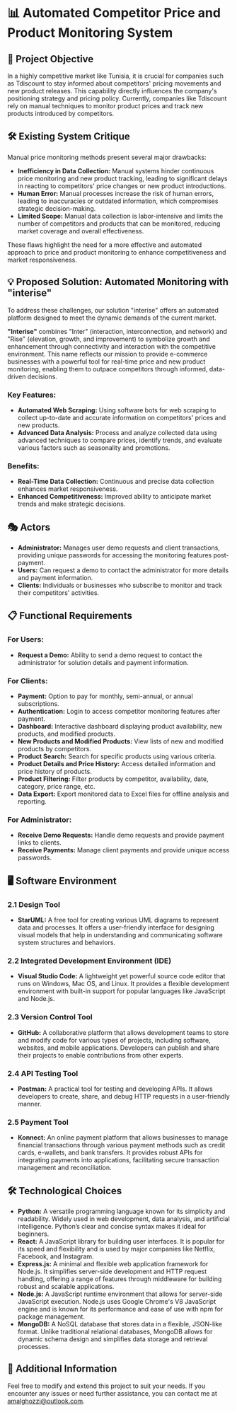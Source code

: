 # 📊 Automated Competitor Price and Product Monitoring System

## 🎯 Project Objective

In a highly competitive market like Tunisia, it is crucial for companies such as Tdiscount to stay informed about competitors' pricing movements and new product releases. This capability directly influences the company's positioning strategy and pricing policy. Currently, companies like Tdiscount rely on manual techniques to monitor product prices and track new products introduced by competitors.

## 🛠️ Existing System Critique

Manual price monitoring methods present several major drawbacks:

- **Inefficiency in Data Collection:** Manual systems hinder continuous price monitoring and new product tracking, leading to significant delays in reacting to competitors' price changes or new product introductions.
- **Human Error:** Manual processes increase the risk of human errors, leading to inaccuracies or outdated information, which compromises strategic decision-making.
- **Limited Scope:** Manual data collection is labor-intensive and limits the number of competitors and products that can be monitored, reducing market coverage and overall effectiveness.

These flaws highlight the need for a more effective and automated approach to price and product monitoring to enhance competitiveness and market responsiveness.

## 💡 Proposed Solution: Automated Monitoring with "interise"

To address these challenges, our solution "interise" offers an automated platform designed to meet the dynamic demands of the current market.

**"Interise"** combines "Inter" (interaction, interconnection, and network) and "Rise" (elevation, growth, and improvement) to symbolize growth and enhancement through connectivity and interaction with the competitive environment. This name reflects our mission to provide e-commerce businesses with a powerful tool for real-time price and new product monitoring, enabling them to outpace competitors through informed, data-driven decisions.

### Key Features:

- **Automated Web Scraping:** Using software bots for web scraping to collect up-to-date and accurate information on competitors' prices and new products.
- **Advanced Data Analysis:** Process and analyze collected data using advanced techniques to compare prices, identify trends, and evaluate various factors such as seasonality and promotions.

### Benefits:

- **Real-Time Data Collection:** Continuous and precise data collection enhances market responsiveness.
- **Enhanced Competitiveness:** Improved ability to anticipate market trends and make strategic decisions.

## 🎭 Actors

- **Administrator:** Manages user demo requests and client transactions, providing unique passwords for accessing the monitoring features post-payment.
- **Users:** Can request a demo to contact the administrator for more details and payment information.
- **Clients:** Individuals or businesses who subscribe to monitor and track their competitors' activities.

## 📋 Functional Requirements

### For Users:

- **Request a Demo:** Ability to send a demo request to contact the administrator for solution details and payment information.

### For Clients:

- **Payment:** Option to pay for monthly, semi-annual, or annual subscriptions.
- **Authentication:** Login to access competitor monitoring features after payment.
- **Dashboard:** Interactive dashboard displaying product availability, new products, and modified products.
- **New Products and Modified Products:** View lists of new and modified products by competitors.
- **Product Search:** Search for specific products using various criteria.
- **Product Details and Price History:** Access detailed information and price history of products.
- **Product Filtering:** Filter products by competitor, availability, date, category, price range, etc.
- **Data Export:** Export monitored data to Excel files for offline analysis and reporting.

### For Administrator:

- **Receive Demo Requests:** Handle demo requests and provide payment links to clients.
- **Receive Payments:** Manage client payments and provide unique access passwords.

## 🖥️ Software Environment

### 2.1 Design Tool

- **StarUML:** A free tool for creating various UML diagrams to represent data and processes. It offers a user-friendly interface for designing visual models that help in understanding and communicating software system structures and behaviors.

### 2.2 Integrated Development Environment (IDE)

- **Visual Studio Code:** A lightweight yet powerful source code editor that runs on Windows, Mac OS, and Linux. It provides a flexible development environment with built-in support for popular languages like JavaScript and Node.js.

### 2.3 Version Control Tool

- **GitHub:** A collaborative platform that allows development teams to store and modify code for various types of projects, including software, websites, and mobile applications. Developers can publish and share their projects to enable contributions from other experts.

### 2.4 API Testing Tool

- **Postman:** A practical tool for testing and developing APIs. It allows developers to create, share, and debug HTTP requests in a user-friendly manner.

### 2.5 Payment Tool

- **Konnect:** An online payment platform that allows businesses to manage financial transactions through various payment methods such as credit cards, e-wallets, and bank transfers. It provides robust APIs for integrating payments into applications, facilitating secure transaction management and reconciliation.

## 🛠️ Technological Choices

- **Python:** A versatile programming language known for its simplicity and readability. Widely used in web development, data analysis, and artificial intelligence. Python’s clear and concise syntax makes it ideal for beginners.
- **React:** A JavaScript library for building user interfaces. It is popular for its speed and flexibility and is used by major companies like Netflix, Facebook, and Instagram.
- **Express.js:** A minimal and flexible web application framework for Node.js. It simplifies server-side development and HTTP request handling, offering a range of features through middleware for building robust and scalable applications.
- **Node.js:** A JavaScript runtime environment that allows for server-side JavaScript execution. Node.js uses Google Chrome's V8 JavaScript engine and is known for its performance and ease of use with npm for package management.
- **MongoDB:** A NoSQL database that stores data in a flexible, JSON-like format. Unlike traditional relational databases, MongoDB allows for dynamic schema design and simplifies data storage and retrieval processes.

## 🧩 Additional Information
Feel free to modify and extend this project to suit your needs. If you encounter any issues or need further assistance, you can contact me at amalghozzi@outlook.com.
